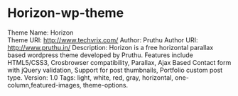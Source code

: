 Horizon-wp-theme
================
Theme Name: Horizon</br>
Theme URI: http://www.techvrix.com/
Author: Pruthu
Author URI: http://www.pruthu.in/
Description: Horizon is a free horizontal parallax based wordpress theme developed by Pruthu. Features include HTML5/CSS3, Crosbrowser compatibility, Parallax, Ajax Based Contact form with jQuery validation, Support for post thumbnails, Portfolio custom post type.
Version: 1.0
Tags: light, white, red, gray, horizontal, one-column,featured-images, theme-options.
